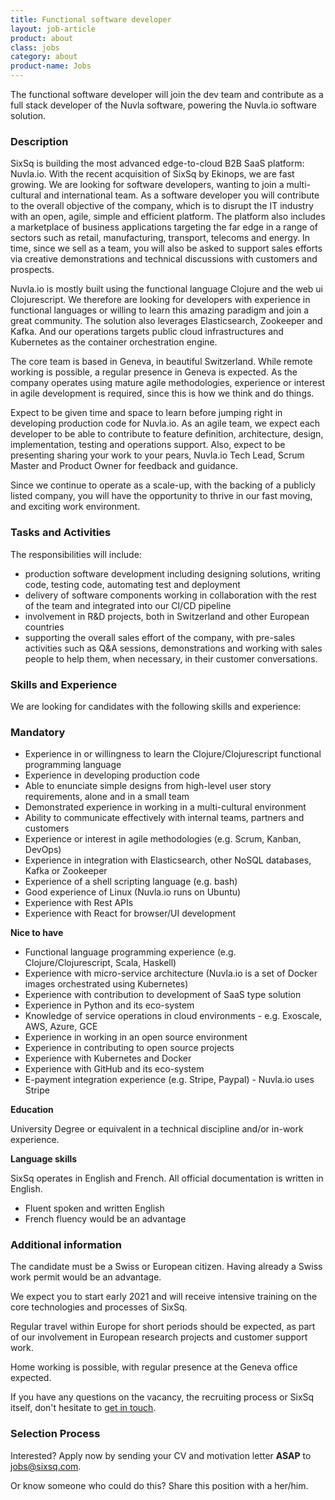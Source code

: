 ```yaml
---
title: Functional software developer
layout: job-article
product: about
class: jobs
category: about
product-name: Jobs
---
```


The functional software developer will join the dev team and contribute as a full stack developer of the Nuvla software, powering the  Nuvla.io software solution.


### Description

SixSq is building the most advanced edge-to-cloud B2B SaaS platform: Nuvla.io.  With the recent acquisition of SixSq by Ekinops, we are fast growing. We are looking for software developers, wanting to join a multi-cultural and international team.  As a software developer you will contribute to the overall objective of the company, which is to disrupt the IT industry with an open, agile, simple and efficient platform. The platform also includes a marketplace of business applications targeting the far edge in a range of sectors such as retail, manufacturing, transport, telecoms and energy.  In time, since we sell as a team, you will also be asked to support sales efforts via creative demonstrations and technical discussions with customers and prospects.

Nuvla.io is mostly built using the functional language Clojure and the web ui Clojurescript. We therefore are looking for developers with experience in functional languages or willing to learn this amazing paradigm and join a great community. The solution also leverages Elasticsearch, Zookeeper and Kafka. And our operations targets public cloud infrastructures and Kubernetes as the container orchestration engine.

The core team is based in Geneva, in beautiful Switzerland. While remote working is possible, a regular presence in Geneva is expected. As the company operates using mature agile methodologies, experience or interest in agile development is required, since this is how we think and do things.

Expect to be given time and space to learn before jumping right in developing production code for Nuvla.io. As an agile team, we expect each developer to be able to contribute to feature definition, architecture, design, implementation, testing and operations support.  Also, expect to be presenting sharing your work to your pears, Nuvla.io Tech Lead, Scrum Master and Product Owner for feedback and guidance.

Since we continue to operate as a scale-up, with the backing of a publicly listed company, you will have the opportunity to thrive in our fast moving, and exciting work environment.


### Tasks and Activities

The responsibilities will include:

- production software development including designing solutions, writing code, testing code, automating test and deployment
- delivery of software components working in collaboration with the rest of the team and integrated into our CI/CD pipeline
- involvement in R&D projects, both in Switzerland and other European countries
- supporting the overall sales effort of the company, with pre-sales activities such as Q&A sessions, demonstrations and working with sales people to help them, when necessary, in their customer conversations.


### Skills and Experience

We are looking for candidates with the following skills and experience:  


### Mandatory

- Experience in or willingness to learn the Clojure/Clojurescript functional programming language
- Experience in developing production code
- Able to enunciate simple designs from high-level user story requirements, alone and in a small team
- Demonstrated experience in working in a multi-cultural environment
- Ability to communicate effectively with internal teams, partners and customers
- Experience or interest in agile methodologies (e.g. Scrum, Kanban, DevOps)
- Experience in integration with Elasticsearch, other NoSQL databases, Kafka or Zookeeper
- Experience of a shell scripting language (e.g. bash)
- Good experience of Linux (Nuvla.io runs on Ubuntu)
- Experience with Rest APIs
- Experience with React for browser/UI development


**Nice to have**

- Functional language programming experience (e.g. Clojure/Clojurescript, Scala, Haskell)
- Experience with micro-service architecture (Nuvla.io is a set of Docker images orchestrated using Kubernetes)
- Experience with contribution to development of SaaS type solution
- Experience in Python and its eco-system
- Knowledge of service operations in cloud environments - e.g. Exoscale, AWS, Azure, GCE
- Experience in working in an open source environment
- Experience in contributing to open source projects
- Experience with Kubernetes and Docker
- Experience with GitHub and its eco-system
- E-payment integration experience (e.g. Stripe, Paypal) - Nuvla.io uses Stripe


**Education**

University Degree or equivalent in a technical discipline and/or in-work experience.


**Language skills**

SixSq operates in English and French. All official documentation is written in English.

- Fluent spoken and written English
- French fluency would be an advantage


### Additional information

The candidate must be a Swiss or European citizen. Having already a Swiss work permit would be an advantage.

We expect you to start early 2021 and will receive intensive training on the core technologies and processes of SixSq.

Regular travel within Europe for short periods should be expected, as part of our involvement in European research projects and customer support work.

Home working is possible, with regular presence at the Geneva office expected.

If you have any questions on the vacancy, the recruiting process or SixSq itself, don't hesitate to [get in touch](mailto:jobs@sixsq.com?subject=job%20application).


### Selection Process

Interested? Apply now by sending your CV and motivation letter **ASAP** to [jobs@sixsq.com](mailto:jobs@sixsq.com?subject=job%20application).

Or know someone who could do this? Share this position with a her/him.
